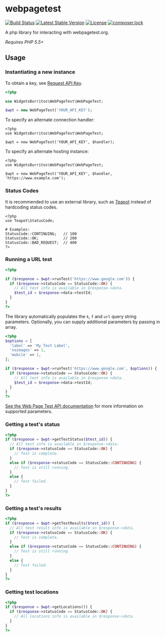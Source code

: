 # webpagetest

[![Build Status](https://travis-ci.org/WidgetsBurritos/webpagetest.svg?branch=master)](https://travis-ci.org/WidgetsBurritos/webpagetest) [![Latest Stable Version](https://poser.pugx.org/WidgetsBurritos/webpagetest/version)](https://packagist.org/packages/widgetsburritos/webpagetest) [![License](https://poser.pugx.org/widgetsburritos/webpagetest/license)](https://packagist.org/packages/widgetsburritos/webpagetest) [![composer.lock](https://poser.pugx.org/widgetsburritos/webpagetest/composerlock)](https://packagist.org/packages/widgetsburritos/webpagetest)

A php library for interacting with webpagetest.org.

*Requires PHP 5.5+*

## Usage

### Instantiating a new instance

To obtain a key, see [Request API Key](http://www.webpagetest.org/getkey.php).

```php
<?php

use WidgetsBurritos\WebPageTest\WebPageTest;

$wpt = new WebPageTest('YOUR_API_KEY');
```
To specify an alternate connection handler:

```
<?php
use WidgetsBurritos\WebPageTest\WebPageTest;

$wpt = new WebPageTest('YOUR_API_KEY', $handler);
```

To specify an alternate hosting instance:

```
<?php
use WidgetsBurritos\WebPageTest\WebPageTest;

$wpt = new WebPageTest('YOUR_API_KEY', $handler, 'https://www.example.com');
```

### Status Codes

It is recommended to use an external library, such as [Teapot](https://github.com/shrikeh/teapot) instead of hardcoding status codes.
```
<?php
use Teapot\StatusCode;

# Examples:
StatusCode::CONTINUING;   // 100
StatusCode::OK;           // 200
StatusCode::BAD_REQUEST;  // 400
?>
```

### Running a URL test
```php
<?php

if ($response = $wpt->runTest('https://www.google.com')) {
  if ($response->statusCode == StatusCode::OK) {
    // All test info is available in $response->data.
    $test_id = $response->data->testId;
  }
}
?>
```

The library automatically populates the `k`, `f` and `url` query string parameters. Optionally, you can supply additional parameters by passing in array.

```php
<?php
$options = [
  'label' => 'My Test Label',
  'noimages' => 1,
  'mobile' => 1,
];

if ($response = $wpt->runTest('https://www.google.com', $options)) {
  if ($response->statusCode == StatusCode::OK) {
    // All test info is available in $response->data.
    $test_id = $response->data->testId;
  }
}
?>
```

[See the Web Page Test API documentation](https://sites.google.com/a/webpagetest.org/docs/advanced-features/webpagetest-restful-apis#TOC-Parameters) for more information on supported parameters.

### Getting a test's status
```php
<?php
if ($response = $wpt->getTestStatus($test_id)) {
  // All test info is available in $response->data.
  if ($response->statusCode == StatusCode::OK) {
    // Test is complete.
  }
  else if ($response->statusCode == StatusCode::CONTINUING) {
    // Test is still running.
  }
  else {
    // Test failed.
  }
}
?>
```

### Getting a test's results
```php
<?php
if ($response = $wpt->getTestResults($test_id)) {
  // All test result info is available in $response->data.
  if ($response->statusCode == StatusCode::OK) {
    // Test is complete.
  }
  else if ($response->statusCode == StatusCode::CONTINUING) {
    // Test is still running.
  }
  else {
    // Test failed.
  }
}
?>
```

### Getting test locations
```php
<?php
if ($response = $wpt->getLocations()) {
  if ($response->statusCode == StatusCode::OK) {
    // All locations info is available in $response->data.
  }
}
?>
```
